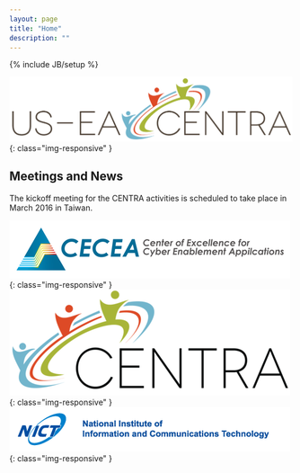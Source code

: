 ```yaml
---
layout: page
title: "Home"
description: ""
---
```

{% include JB/setup %}

![](us-ea-centra-logo.png){: class="img-responsive" }

## Meetings and News

The kickoff meeting for the CENTRA activities is scheduled to take place in March 2016 in Taiwan.

![](500px-cecea-logo.png){: class="img-responsive" } ![](500px-centra-logo.png){: class="img-responsive" } ![](500px-nict-logo.png){: class="img-responsive" }